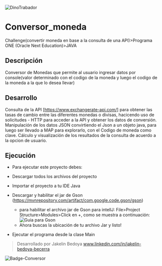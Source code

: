 ![DinoTrabador](https://github.com/JakelinB/Conversor_moneda/assets/163566813/5607a8aa-12b3-4dfb-947a-a579053372d7)

# Conversor_moneda
Challenge(convertir moneda en base a la consulta de una API)>Programa ONE (Oracle Next Education)>JAVA
## Descripción
Conversor de Monedas que permite al usuario ingresar datos por console(valor determinado con el codigo de la moneda y luego el codigo de la moneda a la que lo desea llevar)

## Desarrollo
Consulta de la API [https://www.exchangerate-api.com/] para obtener las tasas de cambio entre las diferentes monedas o divisas, hacicendo uso de solicitudes - HTTP para acceder a la API y obtener los datos de conversión.
Manipulación de los datos JSON convirtiendo el Json a un objeto java, para luego ser llevado a MAP para explorarlo, con el Codigo de moneda como clave.
Cálculo y visualización de los resultados de la consulta de acuerdo a la opcion de usuario.

## Ejecución
* Para ejecutar este proyecto debes:
* Descargar todos los archivos del proyecto
* Importar el proyecto a tu IDE Java
* Descargar y habilitar el jar de Gson (https://mvnrepository.com/artifact/com.google.code.gson/gson)
  
    + para habilitar el archivo jar de Gson para intellJ: File>Project Structure>Modules>Click en +, como se muestra a continuación:
    ![Guia para Gson](https://github.com/JakelinB/Conversor_moneda/assets/163566813/93c04cd7-6736-4a5a-a847-88d4430c4501)
    + Ahora buscas la ubicación de tu archivo Jar y listo!


* Ejecutar el programa desde la clase Main

> Desarrollado por Jakelin Bedoya www.linkedin.com/in/jakelin-bedoya-becerra

![Badge-Conversor](https://github.com/JakelinB/Conversor_moneda/assets/163566813/fa726bd1-aaf6-4827-b1c9-30a0adf5a8c7)


